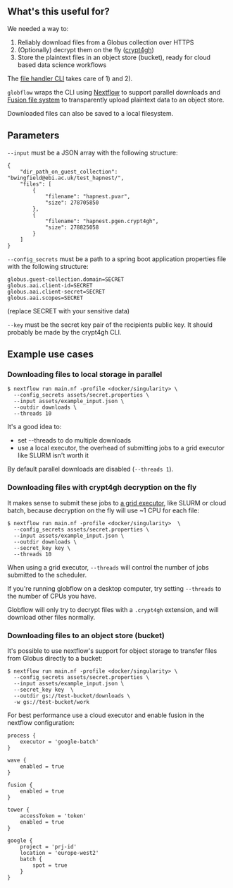 ## What's this useful for?

We needed a way to:

1) Reliably download files from a Globus collection over HTTPS
2) (Optionally) decrypt them on the fly ([crypt4gh](https://github.com/EGA-archive/crypt4gh))
3) Store the plaintext files in an object store (bucket), ready for cloud based data science workflows

The [file handler CLI](https://github.com/ebi-gdp/globus-file-handler-cli) takes care of 1) and 2). 

`globflow` wraps the CLI using [Nextflow](https://www.nextflow.io/) to support parallel downloads and [Fusion file system](https://seqera.io/fusion/) to transparently upload plaintext data to an object store. 

Downloaded files can also be saved to a local filesystem. 

## Parameters

`--input` must be a JSON array with the following structure:

```
{
    "dir_path_on_guest_collection": "bwingfield@ebi.ac.uk/test_hapnest/",
    "files": [
        {
            "filename": "hapnest.pvar",
            "size": 278705850
        },
        {
            "filename": "hapnest.pgen.crypt4gh",
            "size": 278825058
        }
    ]
}
```

`--config_secrets` must be a path to a spring boot application properties file with the following structure:

```
globus.guest-collection.domain=SECRET
globus.aai.client-id=SECRET
globus.aai.client-secret=SECRET
globus.aai.scopes=SECRET
```

(replace SECRET with your sensitive data)

`--key` must be the secret key pair of the recipients public key. It should probably be made by the crypt4gh CLI.

## Example use cases

### Downloading files to local storage in parallel

```
$ nextflow run main.nf -profile <docker/singularity> \
  --config_secrets assets/secret.properties \
  --input assets/example_input.json \
  --outdir downloads \
  --threads 10 
```

It's a good idea to:

* set --threads to do multiple downloads
* use a local executor, the overhead of submitting jobs to a grid executor like SLURM isn't worth it 

By default parallel downloads are disabled (`--threads 1`).

### Downloading files with crypt4gh decryption on the fly

It makes sense to submit these jobs to [a grid executor](https://www.nextflow.io/docs/latest/executor.html), like SLURM or cloud batch, because decryption on the fly will use ~1 CPU for each file:

```
$ nextflow run main.nf -profile <docker/singularity>  \
  --config_secrets assets/secret.properties \
  --input assets/example_input.json \
  --outdir downloads \
  --secret_key key \
  --threads 10 

```

When using a grid executor, `--threads` will control the number of jobs submitted to the scheduler.

If you're running globflow on a desktop computer, try setting `--threads` to the number of CPUs you have. 

Globflow will only try to decrypt files with a `.crypt4gh` extension, and will download other files normally. 

### Downloading files to an object store (bucket) 

It's possible to use nextflow's support for object storage to transfer files from Globus directly to a bucket:

```
$ nextflow run main.nf -profile <docker/singularity> \
  --config_secrets assets/secret.properties \
  --input assets/example_input.json \
  --secret_key key  \
  --outdir gs://test-bucket/downloads \
  -w gs://test-bucket/work
```

For best performance use a cloud executor and enable fusion in the nextflow configuration:

```
process {
    executor = 'google-batch'
}

wave {
    enabled = true
}

fusion {
    enabled = true
}

tower {
    accessToken = 'token'
    enabled = true
}

google {
    project = 'prj-id'
    location = 'europe-west2'
    batch {
        spot = true
    }
}
```
